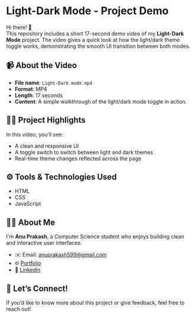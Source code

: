 # Light-Dark Mode - Project Demo

Hi there! 👋  
This repository includes a short 17-second demo video of my **Light-Dark Mode** project. The video gives a quick look at how the light/dark theme toggle works, demonstrating the smooth UI transition between both modes.

## 📹 About the Video

- **File name**: `Light-Dark mode.mp4`
- **Format**: MP4
- **Length**: 17 seconds
- **Content**: A simple walkthrough of the light/dark mode toggle in action.

## 🧑‍💻 Project Highlights

In this video, you’ll see:

- A clean and responsive UI
- A toggle switch to switch between light and dark themes
- Real-time theme changes reflected across the page

## ⚙️ Tools & Technologies Used

- HTML
- CSS
- JavaScript

## 🙋‍♀️ About Me

I'm **Anu Prakash**, a Computer Science student who enjoys building clean and interactive user interfaces.

- ✉️ Email: anuprakash599@gmail.com  
- 🌐 [Portfolio](https://anu-prakash-19.github.io/Personal-Portfolio)  
- 🔗 [LinkedIn](https://linkedin.com/in/anuprakash19)

## 💬 Let’s Connect!

If you’d like to know more about this project or give feedback, feel free to reach out!


